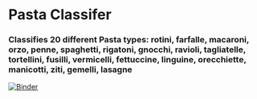 # Pasta Classifer 
### Classifies 20 different Pasta types:  rotini, farfalle, macaroni, orzo, penne, spaghetti, rigatoni, gnocchi, ravioli, tagliatelle, tortellini, fusilli, vermicelli, fettuccine, linguine, orecchiette, manicotti, ziti, gemelli, lasagne

[![Binder](https://mybinder.org/badge_logo.svg)](https://mybinder.org/v2/gh/JorgeBriones/pastatest/master?urlpath=%2Fvoila%2Frender%2FPastaClassifierTest1.ipynb)
